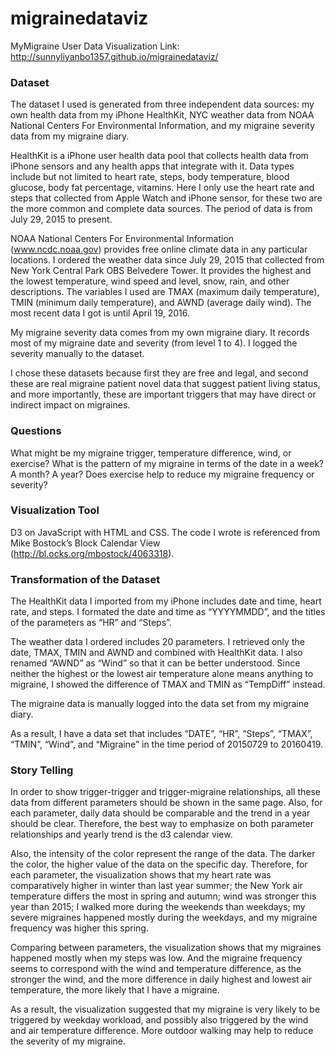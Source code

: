 # migrainedataviz
MyMigraine User Data Visualization
Link: http://sunnyliyanbo1357.github.io/migrainedataviz/

### Dataset
The dataset I used is generated from three independent data sources: my own health data from my iPhone HealthKit, NYC weather data from NOAA National Centers For Environmental Information, and my migraine severity data from my migraine diary. 

HealthKit is a iPhone user health data pool that collects health data from iPhone sensors and any health apps that integrate with it. Data types include but not limited to heart rate, steps, body temperature, blood glucose, body fat percentage, vitamins. Here I only use the heart rate and steps that collected from Apple Watch and iPhone sensor, for these two are the more common and complete data sources. The period of data is from July 29, 2015 to present. 

NOAA National Centers For Environmental Information (www.ncdc.noaa.gov) provides free online climate data in any particular locations. I ordered the weather data since July 29, 2015 that collected from New York Central Park OBS Belvedere Tower. It provides the highest and the lowest temperature, wind speed and level, snow, rain, and other descriptions. The variables I used are TMAX (maximum daily temperature), TMIN (minimum daily temperature), and AWND (average daily wind). The most recent data I got is until April 19, 2016.

My migraine severity data comes from my own migraine diary. It records most of my migraine date and severity (from level 1 to 4). I logged the severity manually to the dataset.

I chose these datasets because first they are free and legal, and second these are real migraine patient novel data that suggest patient living status, and more importantly, these are important triggers that may have direct or indirect impact on migraines. 

### Questions 
What might be my migraine trigger, temperature difference, wind, or exercise? What is the pattern of my migraine in terms of the date in a week? A month? A year? Does exercise help to reduce my migraine frequency or severity? 

### Visualization Tool
D3 on JavaScript with HTML and CSS. The code I wrote is referenced from Mike Bostock’s Block Calendar View (http://bl.ocks.org/mbostock/4063318).

### Transformation of the Dataset
The HealthKit data I imported from my iPhone includes date and time, heart rate, and steps. I formated the date and time as “YYYYMMDD”, and the titles of the parameters as “HR” and “Steps”. 

The weather data I ordered includes 20 parameters. I retrieved only the date, TMAX, TMIN and AWND and combined with HealthKit data. I also renamed “AWND” as “Wind” so that it can be better understood. Since neither the highest or the lowest air temperature alone means anything to migraine, I showed the difference of TMAX and TMIN as “TempDiff” instead. 

The migraine data is manually logged into the data set from my migraine diary.

As a result, I have a data set that includes “DATE”, “HR”, “Steps”, “TMAX”, “TMIN”, “Wind”, and “Migraine” in the time period of 20150729 to 20160419.

### Story Telling 
In order to show trigger-trigger and trigger-migraine relationships, all these data from different parameters should be shown in the same page. Also, for each parameter, daily data should be comparable and the trend in a year should be clear. Therefore, the best way to emphasize on both parameter relationships and yearly trend is the d3 calendar view. 

Also, the intensity of the color represent the range of the data. The darker the color, the higher value of the data on the specific day. 
Therefore, for each parameter, the visualization shows that my heart rate was comparatively higher in winter than last year summer; the New York air temperature differs the most in spring and autumn; wind was stronger this year than 2015; I walked more during the weekends than weekdays; my severe migraines happened mostly during the weekdays, and my migraine frequency was higher this spring.

Comparing between parameters, the visualization shows that my migraines happened mostly when my steps was low. And the migraine frequency seems to correspond with the wind and temperature difference, as the stronger the wind, and the more difference in daily highest and lowest air temperature, the more likely that I have a migraine. 

As a result, the visualization suggested that my migraine is very likely to be triggered by weekday workload, and possibly also triggered by the wind and air temperature difference. More outdoor walking may help to reduce the severity of my migraine. 



